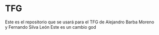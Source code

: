 # TFG
Este es el repositorio que se usará para el TFG de Alejandro Barba Moreno y Fernando Silva León
Este es un cambio god
